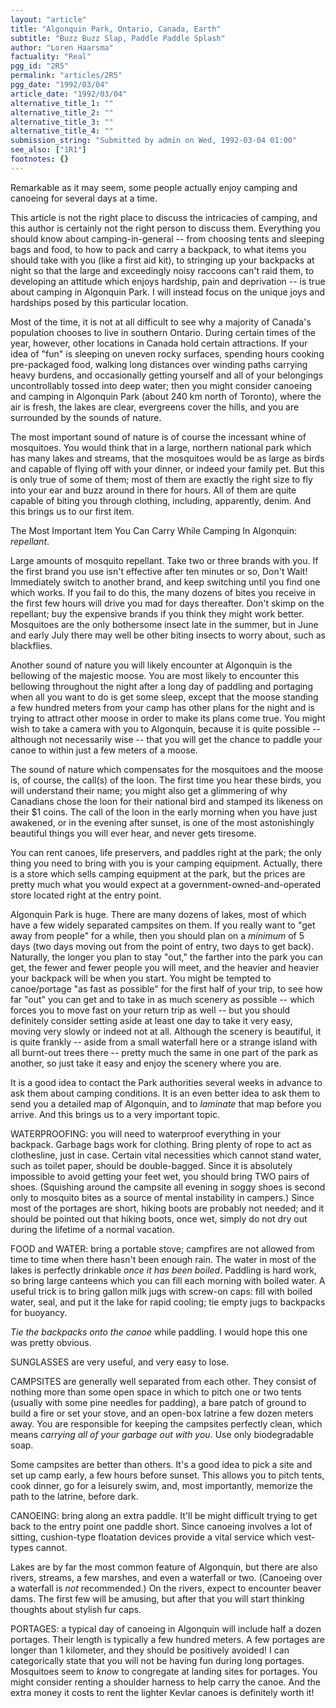 ```yaml
---
layout: "article"
title: "Algonquin Park, Ontario, Canada, Earth"
subtitle: "Buzz Buzz Slap, Paddle Paddle Splash"
author: "Loren Haarsma"
factuality: "Real"
pgg_id: "2R5"
permalink: "articles/2R5"
pgg_date: "1992/03/04"
article_date: "1992/03/04"
alternative_title_1: ""
alternative_title_2: ""
alternative_title_3: ""
alternative_title_4: ""
submission_string: "Submitted by admin on Wed, 1992-03-04 01:00"
see_also: ["1R1"]
footnotes: {}
---
```

<div>
<p>Remarkable as it may seem, some people actually enjoy camping and canoeing for several days at a time.</p>
<p>This article is not the right place to discuss the intricacies of camping, and this author is certainly not the right person to discuss them. Everything you should know about camping-in-general -- from choosing tents and sleeping bags and food, to how to pack and carry a backpack, to what items you should take with you (like a first aid kit), to stringing up your backpacks at night so that the large and exceedingly noisy raccoons can't raid them, to developing an attitude which enjoys hardship, pain and deprivation -- is true about camping in Algonquin Park. I will instead focus on the unique joys and hardships posed by this particular location.</p>
<p>Most of the time, it is not at all difficult to see why a majority of Canada's population chooses to live in southern Ontario. During certain times of the year, however, other locations in Canada hold certain attractions. If your idea of "fun" is sleeping on uneven rocky surfaces, spending hours cooking pre-packaged food, walking long distances over winding paths carrying heavy burdens, and occasionally getting yourself and all of your belongings uncontrollably tossed into deep water; then you might consider canoeing and camping in Algonquin Park (about 240 km north of Toronto), where the air is fresh, the lakes are clear, evergreens cover the hills, and you are surrounded by the sounds of nature.</p>
<p>The most important sound of nature is of course the incessant whine of mosquitoes. You would think that in a large, northern national park which has many lakes and streams, that the mosquitoes would be as large as birds and capable of flying off with your dinner, or indeed your family pet. But this is only true of some of them; most of them are exactly the right size to fly into your ear and buzz around in there for hours. All of them are quite capable of biting you through clothing, including, apparently, denim. And this brings us to our first item.</p>
<p>The Most Important Item You Can Carry While Camping In Algonquin: <em>repellant</em>.</p>
<p>Large amounts of mosquito repellant. Take two or three brands with you. If the first brand you use isn't effective after ten minutes or so, Don't Wait! Immediately switch to another brand, and keep switching until you find one which works. If you fail to do this, the many dozens of bites you receive in the first few hours will drive you mad for days thereafter. Don't skimp on the repellant; buy the expensive brands if you think they might work better. Mosquitoes are the only bothersome insect late in the summer, but in June and early July there may well be other biting insects to worry about, such as blackflies.</p>
<p>Another sound of nature you will likely encounter at Algonquin is the bellowing of the majestic moose. You are most likely to encounter this bellowing throughout the night after a long day of paddling and portaging when all you want to do is get some sleep, except that the moose standing a few hundred meters from your camp has other plans for the night and is trying to attract other moose in order to make its plans come true. You might wish to take a camera with you to Algonquin, because it is quite possible -- although not necessarily wise -- that you will get the chance to paddle your canoe to within just a few meters of a moose.</p>
<p>The sound of nature which compensates for the mosquitoes and the moose is, of course, the call(s) of the loon. The first time you hear these birds, you will understand their name; you might also get a glimmering of why Canadians chose the loon for their national bird and stamped its likeness on their $1 coins. The call of the loon in the early morning when you have just awakened, or in the evening after sunset, is one of the most astonishingly beautiful things you will ever hear, and never gets tiresome.</p>
<p>You can rent canoes, life preservers, and paddles right at the park; the only thing you need to bring with you is your camping equipment. Actually, there is a store which sells camping equipment at the park, but the prices are pretty much what you would expect at a government-owned-and-operated store located right at the entry point.</p>
<p>Algonquin Park is huge. There are many dozens of lakes, most of which have a few widely separated campsites on them. If you really want to "get away from people" for a while, then you should plan on a <em>minimum</em> of 5 days (two days moving out from the point of entry, two days to get back). Naturally, the longer you plan to stay "out," the farther into the park you can get, the fewer and fewer people you will meet, and the heavier and heavier your backpack will be when you start. You might be tempted to canoe/portage "as fast as possible" for the first half of your trip, to see how far "out" you can get and to take in as much scenery as possible -- which forces you to move fast on your return trip as well -- but you should definitely consider setting aside at least one day to take it very easy, moving very slowly or indeed not at all. Although the scenery is beautiful, it is quite frankly -- aside from a small waterfall here or a strange island with all burnt-out trees there -- pretty much the same in one part of the park as another, so just take it easy and enjoy the scenery where you are.</p>
<p>It is a good idea to contact the Park authorities several weeks in advance to ask them about camping conditions. It is an even better idea to ask them to send you a detailed map of Algonquin, and to <em>laminate</em> that map before you arrive. And this brings us to a very important topic.</p>
<p>WATERPROOFING: you will need to waterproof everything in your backpack. Garbage bags work for clothing. Bring plenty of rope to act as clothesline, just in case. Certain vital necessities which cannot stand water, such as toilet paper, should be double-bagged. Since it is absolutely impossible to avoid getting your feet wet, you should bring TWO pairs of shoes. (Squishing around the campsite all evening in soggy shoes is second only to mosquito bites as a source of mental instability in campers.) Since most of the portages are short, hiking boots are probably not needed; and it should be pointed out that hiking boots, once wet, simply do not dry out during the lifetime of a normal vacation.</p>
<p>FOOD and WATER: bring a portable stove; campfires are not allowed from time to time when there hasn't been enough rain. The water in most of the lakes is perfectly drinkable <em>once it has been boiled</em>. Paddling is hard work, so bring large canteens which you can fill each morning with boiled water. A useful trick is to bring gallon milk jugs with screw-on caps: fill with boiled water, seal, and put it the lake for rapid cooling; tie empty jugs to backpacks for buoyancy.</p>
<p><em>Tie the backpacks onto the canoe</em> while paddling. I would hope this one was pretty obvious.</p>
<p>SUNGLASSES are very useful, and very easy to lose.</p>
<p>CAMPSITES are generally well separated from each other. They consist of nothing more than some open space in which to pitch one or two tents (usually with some pine needles for padding), a bare patch of ground to build a fire or set your stove, and an open-box latrine a few dozen meters away. You are responsible for keeping the campsites perfectly clean, which means <em>carrying all of your garbage out with you</em>. Use only biodegradable soap.</p>
<p>Some campsites are better than others. It's a good idea to pick a site and set up camp early, a few hours before sunset. This allows you to pitch tents, cook dinner, go for a leisurely swim, and, most importantly, memorize the path to the latrine, before dark.</p>
<p>CANOEING: bring along an extra paddle. It'll be might difficult trying to get back to the entry point one paddle short. Since canoeing involves a lot of sitting, cushion-type floatation devices provide a vital service which vest-types cannot.</p>
<p>Lakes are by far the most common feature of Algonquin, but there are also rivers, streams, a few marshes, and even a waterfall or two. (Canoeing over a waterfall is <em>not</em> recommended.) On the rivers, expect to encounter beaver dams. The first few will be amusing, but after that you will start thinking thoughts about stylish fur caps.</p>
<p>PORTAGES: a typical day of canoeing in Algonquin will include half a dozen portages. Their length is typically a few hundred meters. A few portages are longer than 1 kilometer, and they should be positively avoided! I can categorically state that you will not be having fun during long portages. Mosquitoes seem to <em>know</em> to congregate at landing sites for portages. You might consider renting a shoulder harness to help carry the canoe. And the extra money it costs to rent the lighter Kevlar canoes is definitely worth it!</p>
</div>
